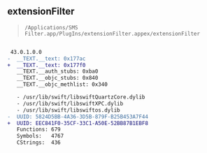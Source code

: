 ## extensionFilter

> `/Applications/SMS Filter.app/PlugIns/extensionFilter.appex/extensionFilter`

```diff

 43.0.1.0.0
-  __TEXT.__text: 0x177ac
+  __TEXT.__text: 0x177f0
   __TEXT.__auth_stubs: 0xba0
   __TEXT.__objc_stubs: 0x840
   __TEXT.__objc_methlist: 0x340

   - /usr/lib/swift/libswiftQuartzCore.dylib
   - /usr/lib/swift/libswiftXPC.dylib
   - /usr/lib/swift/libswiftos.dylib
-  UUID: 5824D5BB-4A36-3D5B-879F-B25B453A7F44
+  UUID: EEC841F0-35CF-33C1-A50E-52BB87B1EBF8
   Functions: 679
   Symbols:   4767
   CStrings:  436

```

